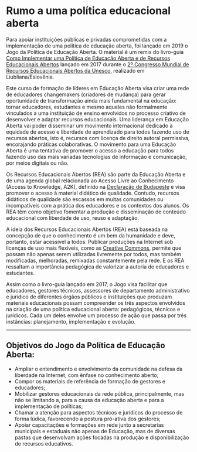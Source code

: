 # Rumo a uma política educacional aberta

Para apoiar instituições públicas e privadas comprometidas com a implementação de uma política de educação aberta, foi lançado em 2019 o Jogo da Política de Educação Aberta. O material é um remix do livro-guia [Como Implementar uma Política de Educação Aberta e de Recursos Educacionais Abertos](http://www.educadigital.org.br/guiaEA) lançado em 2017 durante o [2º Congresso Mundial de Recursos Educacionais Abertos da Unesco](http://www.oercongress.org/), realizado em Liubliana/Eslovênia.

Este curso de formação de líderes em Educação Aberta visa criar uma rede de educadores changemakers (criadores de mudança) para gerar oportunidade de transformação ainda mais fundamental na educação: tornar educadores, estudantes e mesmo aqueles não formalmente vinculados a uma instituição de ensino envolvidos no processo criativo de desenvolver e adaptar recursos educacionais. Uma liderança em Educação Aberta vai poder disseminar um movimento internacional dedicado à equidade de acesso e liberdade de aprendizado para todos fazendo uso de recursos abertos, isto é, recursos com licença de direito autoral permissiva, encorajando práticas colaborativas. O movimento para uma Educação Aberta é uma tentativa de promover o acesso a educação para todos fazendo uso das mais variadas tecnologias de informação e comunicação, por meios digitais ou não.

Os Recursos Educacionais Abertos (REA) são parte da Educação Aberta e de uma agenda global relacionada ao Acesso Livre ao Conhecimento (Access to Knowledge, A2K), definido na  [Declaração de Budapeste](http://www.budapestopenaccessinitiative.org/boai-10-translations/portuguese-brazilian-translation) e visa promover o acesso à material didático de qualidade. Contudo, recursos didáticos de qualidade são escassos em muitas comunidades ou incompatíveis com a prática dos educadores e os contextos dos alunos. Os REA têm como objetivo fomentar a produção e disseminação de conteúdo educacional com liberdade de uso, reuso e adaptação.

A ideia dos Recursos Educacionais Abertos (REA) está baseada na concepção de que o conhecimento é um bem da humanidade e deve, portanto, estar acessível a todos. Publicar produções na Internet sob licenças de uso mais flexíveis, como as  [Creative Commons](http://www.creativecommons.org.br/), permite que possam não apenas serem utilizadas livremente por todos, mas também modificadas, melhoradas, remixadas constantemente pela rede. E os REA ressaltam a importância pedagógica de valorizar a autoria de educadores e estudantes. 

Assim como o livro-guia lançado em 2017, o Jogo visa facilitar que educadores, gestores técnicos, assessores de departamento administrativo e jurídico de diferentes órgãos públicos e instituições que produzam materiais educacionais possam compreender os três aspectos envolvidos na criação de uma política educacional aberta:  pedagógicos, técnicos e jurídicos. Cada um deles envolve um processo de ação que passa por três instâncias: planejamento, implementação e evolução. 

***
## Objetivos do Jogo da Política de Educação Aberta:

* Ampliar o entendimento e envolvimento da comunidade na defesa da liberdade na Internet, com ênfase no conhecimento aberto;
* Compor os materiais de referência de formação de gestores e educadores;
* Mobilizar gestores educacionais da rede pública, principalmente, mas não se limitando a, para a causa da educação aberta e para a implementação de políticas;
* Chamar a atenção para aspectos técnicos e jurídicos do processo de forma lúdica, favorecendo a postura pró-ativa dos gestores;
* Apoiar capacitações e formações em rede junto a secretarias municipais e estaduais não apenas de Educação, mas de diversas pastas que desenvolvam ações focadas na produção e disponibilização de recursos educativos.
